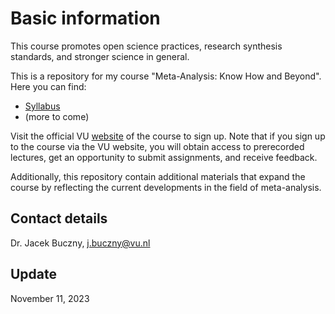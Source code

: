 # Basic information

This course promotes open science practices, research synthesis standards, and stronger science in general.

This is a repository for my course "Meta-Analysis: Know How and Beyond". Here you can find:
- [Syllabus](https://github.com/jbuczny/meta-analysis_know_how_and_beyond/blob/main/syllabus.md)
- (more to come)

Visit the official VU [website](https://vu.nl/en/education/professionals/courses-programmes/meta-analysis-know-how-and-beyond) of the course to sign up. Note that if you sign up to the course via the VU website, you will obtain access to prerecorded lectures, get an opportunity to submit assignments, and receive feedback.

Additionally, this repository contain additional materials that expand the course by reflecting the current developments in the field of meta-analysis.

## Contact details
Dr. Jacek Buczny, j.buczny@vu.nl

## Update
November 11, 2023

